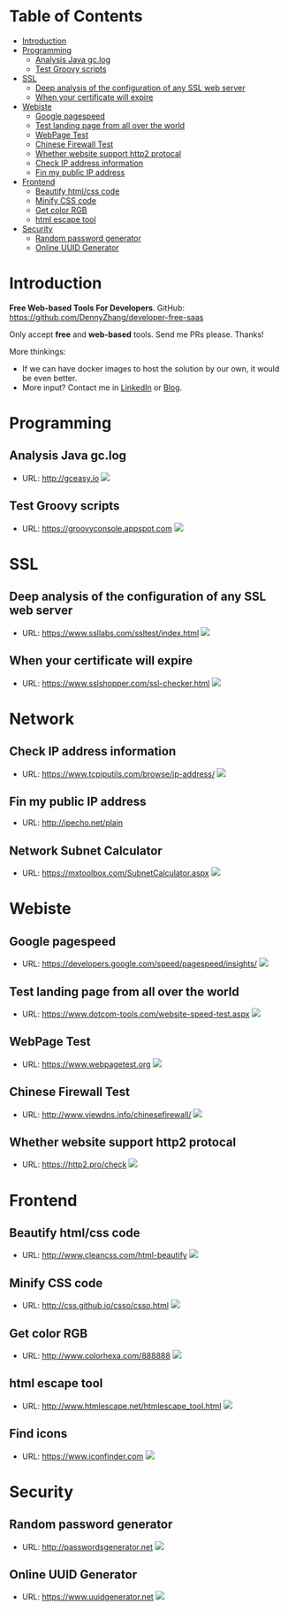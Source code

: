 Table of Contents
=================

   * [Introduction](#introduction)
   * [Programming](#programming)
      * [Analysis Java gc.log](#analysis-java-gclog)
      * [Test Groovy scripts](#test-groovy-scripts)
   * [SSL](#ssl)
      * [Deep analysis of the configuration of any SSL web server](#deep-analysis-of-the-configuration-of-any-ssl-web-server)
      * [When your certificate will expire](#when-your-certificate-will-expire)
   * [Webiste](#webiste)
      * [Google pagespeed](#google-pagespeed)
      * [Test landing page from all over the world](#test-landing-page-from-all-over-the-world)
      * [WebPage Test](#webpage-test)
      * [Chinese Firewall Test](#chinese-firewall-test)
      * [Whether website support http2 protocal](#whether-website-support-http2-protocal)
      * [Check IP address information](#check-ip-address-information)
      * [Fin my public IP address](#fin-my-public-ip-address)
   * [Frontend](#frontend)
      * [Beautify html/css code](#beautify-htmlcss-code)
      * [Minify CSS code](#minify-css-code)
      * [Get color RGB](#get-color-rgb)
      * [html escape tool](#html-escape-tool)
   * [Security](#security)
      * [Random password generator](#random-password-generator)
      * [Online UUID Generator](#online-uuid-generator)

# Introduction
**Free Web-based Tools For Developers**. GitHub: https://github.com/DennyZhang/developer-free-saas

Only accept **free** and **web-based** tools. Send me PRs please. Thanks!

More thinkings:
- If we can have docker images to host the solution by our own, it would be even better.
- More input? Contact me in [LinkedIn](https://www.linkedin.com/in/dennyzhang001) or [Blog](https://www.dennyzhang.com/tools).

# Programming
## Analysis Java gc.log
- URL: http://gceasy.io
![](./images/gceasy-java-gc.jpg)
## Test Groovy scripts
- URL: https://groovyconsole.appspot.com
![](./images/run-groovy.png)

# SSL
## Deep analysis of the configuration of any SSL web server
- URL: https://www.ssllabs.com/ssltest/index.html
![](./images/ssl-lab-test.png)
## When your certificate will expire
- URL: https://www.sslshopper.com/ssl-checker.html
![](./images/ssl-check-expiration.jpg)


# Network
## Check IP address information
- URL: https://www.tcpiputils.com/browse/ip-address/
![](./images/check-ip-address.png)
## Fin my public IP address
- URL: http://ipecho.net/plain
## Network Subnet Calculator
- URL: https://mxtoolbox.com/SubnetCalculator.aspx
![](./images/subnet-caculator.png)

# Webiste
## Google pagespeed
- URL: https://developers.google.com/speed/pagespeed/insights/
![](./images/google-pagespeed.png)
## Test landing page from all over the world
- URL: https://www.dotcom-tools.com/website-speed-test.aspx
![](./images/dotcom-tools.png)
## WebPage Test
- URL: https://www.webpagetest.org
![](./images/webpage-test.png)
## Chinese Firewall Test
- URL: http://www.viewdns.info/chinesefirewall/
![](./images/chinese-firewall-test.png)
## Whether website support http2 protocal
- URL: https://http2.pro/check
![](./images/check-http2.png)

# Frontend
## Beautify html/css code
- URL: http://www.cleancss.com/html-beautify
![](./images/html-beautify.png)
## Minify CSS code
- URL: http://css.github.io/csso/csso.html
![](./images/minfy-css.png)
## Get color RGB
- URL: http://www.colorhexa.com/888888
![](./images/rgb-color.png)
## html escape tool
- URL: http://www.htmlescape.net/htmlescape_tool.html
![](./images/html-escape.png)

## Find icons
- URL: https://www.iconfinder.com
![](./images/find-icon.png)

# Security
## Random password generator
- URL: http://passwordsgenerator.net
![](./images/passwords-generator.png)

## Online UUID Generator
- URL: https://www.uuidgenerator.net
![](./images/uuid_generator.png)
